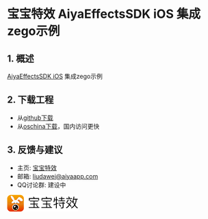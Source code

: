 
# 宝宝特效 AiyaEffectsSDK iOS 集成zego示例

## 1. 概述
[AiyaEffectsSDK iOS](https://github.com/aiyaapp/AiyaEffectsIOS) 集成zego示例

## 2. 下载工程
* 从[github下载](https://github.com/aiyaapp/AiyaEffectsWithZegoIOS)
* 从[oschina下载](http://git.oschina.net/wangyng/AiyaEffectsWithZegoIOS)，国内访问更快

## 3. 反馈与建议
- 主页: [宝宝特效](http://www.bbtexiao.com)
- 邮箱: <liudawei@aiyaapp.com>
- QQ讨论群: 建设中

<a href="http://www.bbtexiao.com/"><img src="doc/logo.png" border="0" alt="宝宝特效" /></a>